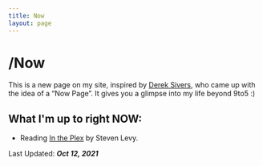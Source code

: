 ```yaml
---
title: Now
layout: page
---
```

# /Now
This is a new page on my site, inspired by [Derek Sivers](https://sivers.org/now), who came up with the idea of a “Now Page”. It gives you a glimpse into my life beyond 9to5 :)

## What I'm up to right **NOW**:

* Reading [In the Plex](https://www.goodreads.com/book/show/7841446-in-the-plex) by Steven Levy.

Last Updated: ***Oct 12, 2021***
